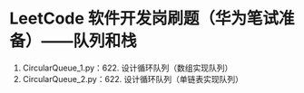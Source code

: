 # LeetCode 软件开发岗刷题（华为笔试准备）——队列和栈
1. CircularQueue_1.py：622. 设计循环队列（数组实现队列）
1. CircularQueue_2.py：622. 设计循环队列（单链表实现队列）